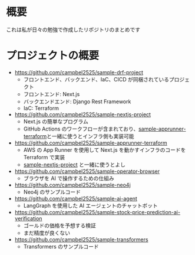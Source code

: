 # 概要

これは私が日々の勉強で作成したリポジトリのまとめです

# プロジェクトの概要

- https://github.com/campbel2525/sample-drf-project
  - フロントエンド、バックエンド、IaC、CICD が同梱されているプロジェクト
  - フロントエンド: Next.js
  - バックエンドエンド: Django Rest Framework
  - IaC: Terraform
- https://github.com/campbel2525/sample-nextjs-project
  - Next.js の簡単なプログラム
  - GitHub Actions のワークフローが含まれており、[sample-apprunner-terraform](https://github.com/campbel2525/sample-apprunner-terraform)と一緒に使うとインフラ側も実装可能
- https://github.com/campbel2525/sample-apprunner-terraform
  - AWS の App Runner を使用して Next.js を動かすインフラのコードを Terraform で実装
  - [sample-nextjs-project](https://github.com/campbel2525/sample-nextjs-project) と一緒に使うとよし
- https://github.com/campbel2525/sample-operator-browser
  - ブラウザを AI で操作するための仕組み
- https://github.com/campbel2525/sample-neo4j
  - Neo4j のサンプルコード
- https://github.com/campbel2525/sample-ai-agent
  - LangGraph を使用した AI エージェントのチャットボット
- https://github.com/campbel2525/sample-stock-price-prediction-ai-verification
  - ゴールドの価格を予想する検証
  - まだ精度が良くない
- https://github.com/campbel2525/sample-transformers
  - Transformers のサンプルコード

#
